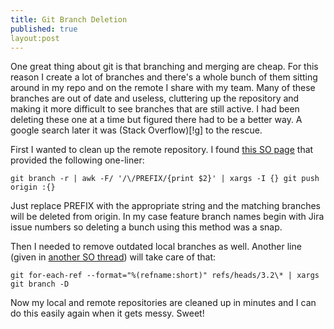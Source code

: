```yaml
---
title: Git Branch Deletion
published: true
layout:post
---
```


One great thing about git is that branching and merging are cheap. For this reason I create a lot of branches and there's a whole bunch of them sitting around in my repo and on the remote I share with my team. Many of these branches are out of date and useless, cluttering up the repository and making it more difficult to see branches that are still active. I had been deleting these one at a time but figured there had to be a better way. A google search later it was (Stack Overflow)[!g] to the rescue.

First I wanted to clean up the remote repository. I found [this SO page](http://stackoverflow.com/questions/10555136/delete-multiple-remote-branches-in-git "bash - Delete multiple remote branches in git - Stack Overflow") that provided the following one-liner:

    git branch -r | awk -F/ '/\/PREFIX/{print $2}' | xargs -I {} git push origin :{}

Just replace PREFIX with the appropriate string and the matching branches will be deleted from origin. In my case feature branch names begin with Jira issue numbers so deleting a bunch using this method was a snap.

Then I needed to remove outdated local branches as well. Another line (given in [another SO thread](http://stackoverflow.com/questions/3670355/can-you-delete-multiple-branches-in-one-command-with-git "Can you delete multiple branches in one command with Git? - Stack Overflow")) will take care of that:

    git for-each-ref --format="%(refname:short)" refs/heads/3.2\* | xargs git branch -D

Now my local and remote repositories are cleaned up in minutes and I can do this easily again when it gets messy. Sweet!


